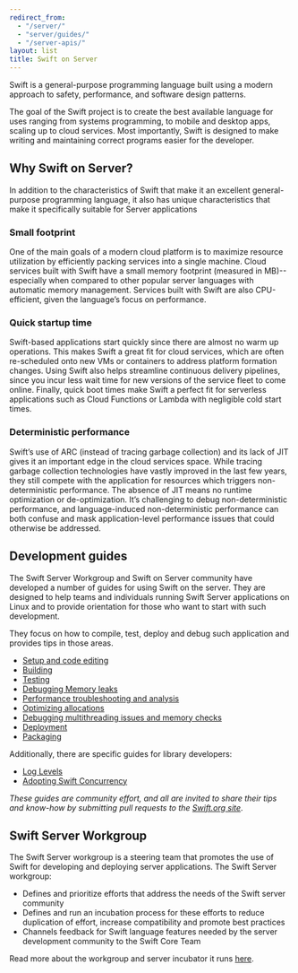 ```yaml
---
redirect_from:
  - "/server/"
  - "server/guides/"
  - "/server-apis/"
layout: list
title: Swift on Server
---
```


Swift is a general-purpose programming language built using a modern approach to safety, performance, and software design patterns.

The goal of the Swift project is to create the best available language for uses ranging from systems programming, to mobile and desktop apps, scaling up to cloud services.
Most importantly, Swift is designed to make writing and maintaining correct programs easier for the developer.

## Why Swift on Server?

In addition to the characteristics of Swift that make it an excellent general-purpose programming language,
it also has unique characteristics that make it specifically suitable for Server applications

### Small footprint
One of the main goals of a modern cloud platform is to maximize resource utilization by efficiently packing services into a single machine.
Cloud services built with Swift have a small memory footprint (measured in MB)--especially when compared to other popular server languages with automatic memory management.
Services built with Swift are also CPU-efficient, given the language’s focus on performance.

### Quick startup time
Swift-based applications start quickly since there are almost no warm up operations.
This makes Swift a great fit for cloud services, which are often re-scheduled onto new VMs or containers to address platform formation changes.
Using Swift also helps streamline continuous delivery pipelines, since you incur less wait time for new versions of the service fleet to come online.
Finally, quick boot times make Swift a perfect fit for serverless applications such as Cloud Functions or Lambda with negligible cold start times.

### Deterministic performance
Swift’s use of ARC (instead of tracing garbage collection) and its lack of JIT gives it an important edge in the cloud services space.
While tracing garbage collection technologies have vastly improved in the last few years, they still compete with the application for resources which triggers non-deterministic performance.
The absence of JIT means no runtime optimization or de-optimization.
It’s challenging to debug non-deterministic performance, and language-induced non-deterministic performance can both confuse and mask application-level performance issues that could otherwise be addressed.

## Development guides

The Swift Server Workgroup and Swift on Server community have developed a number of guides for using Swift on the server.
They are designed to help teams and individuals running Swift Server applications on Linux and to provide orientation for those who want to start with such development.

They focus on how to compile, test, deploy and debug such application and provides tips in those areas.

- [Setup and code editing](/documentation/server/guides/setup-and-ide-alternatives.html)
- [Building](/documentation/server/guides/building.html)
- [Testing](/documentation/server/guides/testing.html)
- [Debugging Memory leaks](/documentation/server/guides/memory-leaks-and-usage.html)
- [Performance troubleshooting and analysis](/documentation/server/guides/performance.html)
- [Optimizing allocations](/documentation/server/guides/allocations.html)
- [Debugging multithreading issues and memory checks](/documentation/server/guides/llvm-sanitizers.html)
- [Deployment](/documentation/server/guides/deployment.html)
- [Packaging](/documentation/server/guides/packaging.html)

Additionally, there are specific guides for library developers:

* [Log Levels](/documentation/server/guides/libraries/log-levels.html)
* [Adopting Swift Concurrency](/documentation/server/guides/libraries/concurrency-adoption-guidelines.html)

_These guides are community effort, and all are invited to share their tips and know-how by submitting pull requests to the [Swift.org site](https://github.com/apple/swift-org-website)_.

## Swift Server Workgroup

The Swift Server workgroup is a steering team that promotes the use of Swift for developing and deploying server applications.
The Swift Server workgroup:

* Defines and prioritize efforts that address the needs of the Swift server community
* Defines and run an incubation process for these efforts to reduce duplication of effort, increase compatibility and promote best practices
* Channels feedback for Swift language features needed by the server development community to the Swift Core Team

Read more about the workgroup and server incubator it runs [here](/sswg "Swift Server Workgroup").
